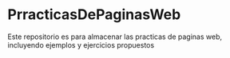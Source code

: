 # PrracticasDePaginasWeb
Este repositorio es para almacenar las practicas de paginas web, incluyendo ejemplos y ejercicios propuestos
